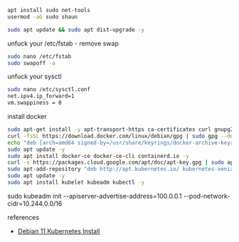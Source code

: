 ```bash
apt install sudo net-tools
usermod -aG sudo shaun
```


```bash
sudo apt update && sudo apt dist-upgrade -y
```

unfuck your /etc/fstab - remove swap

```bash
sudo nano /etc/fstab
sudo swapoff -a
```

unfuck your sysctl

```bash
sudo nano /etc/sysctl.conf
net.ipv4.ip_forward=1
vm.swappiness = 0
```

install docker

```bash
sudo apt-get install -y apt-transport-https ca-certificates curl gnupg2 software-properties-common
curl -fsSL https://download.docker.com/linux/debian/gpg | sudo gpg --dearmor -o /usr/share/keyrings/docker-archive-keyring.gpg
echo "deb [arch=amd64 signed-by=/usr/share/keyrings/docker-archive-keyring.gpg] https://download.docker.com/linux/debian $(lsb_release -cs) stable" | sudo tee /etc/apt/sources.list.d/docker.list
sudo apt update -y
sudo apt install docker-ce docker-ce-cli containerd.io -y
curl -s https://packages.cloud.google.com/apt/doc/apt-key.gpg | sudo apt-key add
sudo apt-add-repository "deb http://apt.kubernetes.io/ kubernetes-xenial main"
sudo apt update -y
sudo apt install kubelet kubeadm kubectl -y
```

sudo kubeadm init --apiserver-advertise-address=100.0.0.1 --pod-network-cidr=10.244.0.0/16


references
 - [Debian 11 Kubernetes Install](https://snapshooter.com/learn/linux/install-kubernetes)